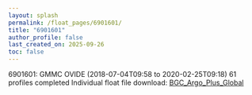 ```yaml
---
layout: splash
permalink: /float_pages/6901601/
title: "6901601"
author_profile: false
last_created_on: 2025-09-26
toc: false
---
```

 
6901601: GMMC OVIDE (2018-07-04T09:58 to 2020-02-25T09:18)
61 profiles completed
Individual float file download: [BGC_Argo_Plus_Global](https://ftp.soest.hawaii.edu/bgc_argo_plus/Individual_Floats/outliers_removed/6901601_Sprof_processed.nc)

